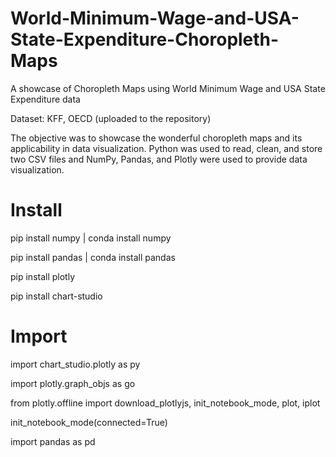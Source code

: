 # World-Minimum-Wage-and-USA-State-Expenditure-Choropleth-Maps
A showcase of Choropleth Maps using World Minimum Wage and USA State Expenditure data

Dataset: KFF, OECD (uploaded to the repository)

The objective was to showcase the wonderful choropleth maps and its applicability in data visualization.
Python was used to read, clean, and store two CSV files and NumPy, Pandas, and Plotly were used to provide data visualization.

# Install
pip install numpy | conda install numpy

pip install pandas | conda install pandas

pip install plotly 

pip install chart-studio

# Import
import chart_studio.plotly as py

import plotly.graph_objs as go 

from plotly.offline import download_plotlyjs, init_notebook_mode, plot, iplot

init_notebook_mode(connected=True) 

import pandas as pd

